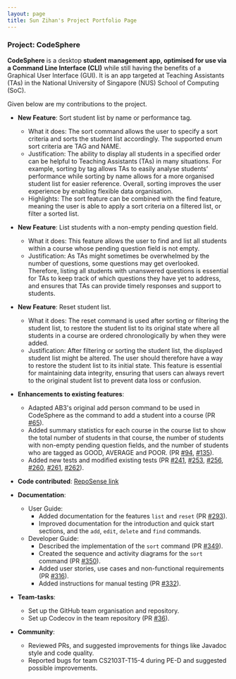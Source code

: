 ```yaml
---
layout: page
title: Sun Zihan's Project Portfolio Page
---
```


### Project: CodeSphere

**CodeSphere** is a desktop **student management app, optimised for use via a Command Line Interface (CLI)** while still having the benefits of a Graphical User Interface (GUI). It is an app targeted at Teaching Assistants (TAs) in the National University of Singapore (NUS) School of Computing (SoC).

Given below are my contributions to the project.

* **New Feature**: Sort student list by name or performance tag.
  * What it does: The sort command allows the user to specify a sort criteria and sorts the student list accordingly. The supported enum sort criteria are TAG and NAME.
  * Justification: The ability to display all students in a specified order can be helpful to Teaching Assistants (TAs) in many situations. For example, sorting by tag allows TAs to easily analyse students’ performance while sorting by name allows for a more organised student list for easier reference. Overall, sorting improves the user experience by enabling flexible data organisation.
  * Highlights: The sort feature can be combined with the find feature, meaning the user is able to apply a sort criteria on a filtered list, or filter a sorted list.

* **New Feature**: List students with a non-empty pending question field.
  * What it does: This feature allows the user to find and list all students within a course whose pending question field is not empty.
  * Justification: As TAs might sometimes be overwhelmed by the number of questions, some questions may get overlooked. Therefore, listing all students with unanswered questions is essential for TAs to keep track of which questions they have yet to address, and ensures that TAs can provide timely responses and support to students.

* **New Feature**: Reset student list.
  * What it does: The reset command is used after sorting or filtering the student list, to restore the student list to its original state where all students in a course are ordered chronologically by when they were added.
  * Justification: After filtering or sorting the student list, the displayed student list might be altered. The user should therefore have a way to restore the student list to its initial state. This feature is essential for maintaining data integrity, ensuring that users can always revert to the original student list to prevent data loss or confusion.

* **Enhancements to existing features**:
  * Adapted AB3's original add person command to be used in CodeSphere as the command to add a student into a course (PR [\#65](https://github.com/AY2324S1-CS2103T-W15-4/tp/pull/65)).
  * Added summary statistics for each course in the course list to show the total number of students in that course, the number of students with non-empty pending question fields, and the number of students who are tagged as GOOD, AVERAGE and POOR. (PR [\#94](https://github.com/AY2324S1-CS2103T-W15-4/tp/pull/94), [\#135](https://github.com/AY2324S1-CS2103T-W15-4/tp/pull/135)).
  * Added new tests and modified existing tests (PR [\#241](https://github.com/AY2324S1-CS2103T-W15-4/tp/pull/241), [\#253](https://github.com/AY2324S1-CS2103T-W15-4/tp/pull/253), [\#256](https://github.com/AY2324S1-CS2103T-W15-4/tp/pull/256), [\#260](https://github.com/AY2324S1-CS2103T-W15-4/tp/pull/260), [\#261](https://github.com/AY2324S1-CS2103T-W15-4/tp/pull/261), [\#262](https://github.com/AY2324S1-CS2103T-W15-4/tp/pull/262)).

* **Code contributed**: [RepoSense link](https://nus-cs2103-ay2324s1.github.io/tp-dashboard/?search=sunzihan23&breakdown=true)

* **Documentation**:
  * User Guide:
      * Added documentation for the features `list` and `reset` (PR [\#293](https://github.com/AY2324S1-CS2103T-W15-4/tp/pull/293)).
      * Improved documentation for the introduction and quick start sections, and the `add`, `edit`, `delete` and `find` commands.
  * Developer Guide:
      * Described the implementation of the `sort` command (PR [\#349](https://github.com/AY2324S1-CS2103T-W15-4/tp/pull/349)).
      * Created the sequence and activity diagrams for the `sort` command (PR [\#350](https://github.com/AY2324S1-CS2103T-W15-4/tp/pull/350)).
      * Added user stories, use cases and non-functional requirements (PR [\#316](https://github.com/AY2324S1-CS2103T-W15-4/tp/pull/316)).
      * Added instructions for manual testing (PR [\#332](https://github.com/AY2324S1-CS2103T-W15-4/tp/pull/332)).

* **Team-tasks**:
  * Set up the GitHub team organisation and repository.
  * Set up Codecov in the team repository (PR [\#36](https://github.com/AY2324S1-CS2103T-W15-4/tp/pull/36)).

* **Community**:
  * Reviewed PRs, and suggested improvements for things like Javadoc style and code quality.
  * Reported bugs for team CS2103T-T15-4 during PE-D and suggested possible improvements.
